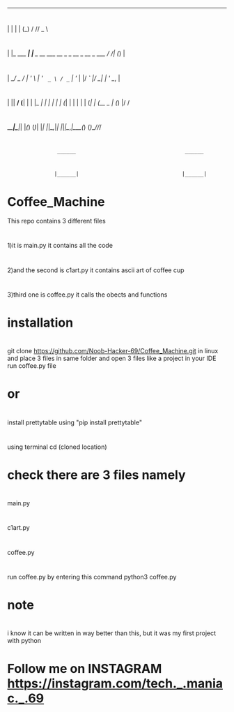    _            _                                 _                   __ ___ 
   #
  | |          | |                               (_)                 / // _ \ 
  #
  | |_ ___  ___| |__        _ __ ___   __ _ _ __  _  __ _  ___      / /| (_) |
  #
  | __/ _ \/ __| '_ \      | '_ ` _ \ / _` | '_ \| |/ _` |/ __|    | '_ \__, | 
  #
  | ||  __/ (__| | | |_   _| | | | | | (_| | | | | | (_| | (__ _   | (_) |/ / 
  #
  \__\___|\___|_| |_(_) (_)_| |_| |_|\__,_|_| |_|_|\__,_|\___(_) (_)___//_/ 
  #
                    ______                                   ______          
  #
                   |______|                                 |______|         
#

# Coffee_Machine
This repo contains 3 different files 
#
1)it is main.py it contains all the code
#
2)and the second is c1art.py it contains ascii art of coffee cup
#
3)third one is coffee.py it calls the obects and functions
#
# installation
#
git clone https://github.com/Noob-Hacker-69/Coffee_Machine.git
in linux and place 3 files in same folder and open 3 files like a project in your IDE run coffee.py file 
#
# or 
#
install prettytable using "pip install prettytable"
#
using terminal cd (cloned location)
# check there are 3 files namely 
#
main.py 
#
c1art.py
#
coffee.py
#
run coffee.py by entering this command 
python3 coffee.py



# note
#
i know it can be written in way better than this, but it was my first project with python
#
# Follow me on INSTAGRAM https://instagram.com/tech._.maniac._.69
